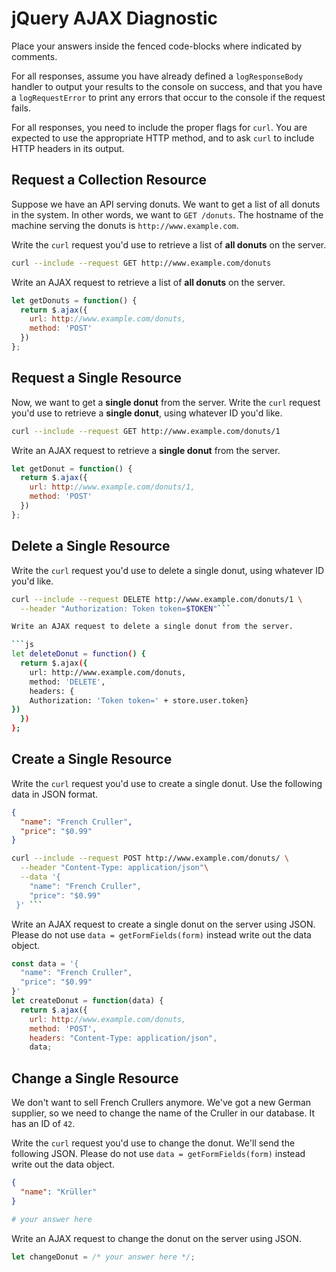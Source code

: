 # jQuery AJAX Diagnostic

Place your answers inside the fenced code-blocks where indicated by comments.

For all responses,  assume you have already defined a `logResponseBody` handler
to output your results to the console on success, and that you have a
`logRequestError` to print any errors that occur to the console if the request
fails.

For all responses, you need to include the proper flags for `curl`. You are
expected to use the appropriate HTTP method, and to ask `curl` to include HTTP
headers in its output.

## Request a Collection Resource

Suppose we have an API serving donuts. We want to get a list of all donuts in
the system. In other words, we want to `GET /donuts`. The hostname of the
machine serving the donuts is `http://www.example.com`.

Write the `curl` request you'd use to retrieve a list of **all donuts** on the
server.

```sh
curl --include --request GET http://www.example.com/donuts
```

Write an AJAX request to retrieve a list of **all donuts** on the server.

```js
let getDonuts = function() {
  return $.ajax({
    url: http://www.example.com/donuts,
    method: 'POST'
  })
};
```

## Request a Single Resource

Now, we want to get a **single donut** from the server. Write the `curl` request
you'd use to retrieve a **single donut**, using whatever ID you'd like.

```sh
curl --include --request GET http://www.example.com/donuts/1
```

Write an AJAX request to retrieve a **single donut** from the server.

```js
let getDonut = function() {
  return $.ajax({
    url: http://www.example.com/donuts/1,
    method: 'POST'
  })
};

```

## Delete a Single Resource

Write the `curl` request you'd use to delete a single donut, using whatever
ID you'd like.

```sh
curl --include --request DELETE http://www.example.com/donuts/1 \
  --header "Authorization: Token token=$TOKEN"```

Write an AJAX request to delete a single donut from the server.

```js
let deleteDonut = function() {
  return $.ajax({
    url: http://www.example.com/donuts,
    method: 'DELETE',
    headers: {
    Authorization: 'Token token=' + store.user.token}
})
  })
};
```

## Create a Single Resource

Write the `curl` request you'd use to create a single donut. Use the following
data in JSON format.

```json
{
  "name": "French Cruller",
  "price": "$0.99"
}
```

```sh
curl --include --request POST http://www.example.com/donuts/ \
  --header "Content-Type: application/json"\
  --data '{
    "name": "French Cruller",
    "price": "$0.99"
 }' ```
```

Write an AJAX request to create a single donut on the server using JSON. Please
do not use `data = getFormFields(form)` instead write out the data object.

```js
const data = '{
  "name": "French Cruller",
  "price": "$0.99"
}'
let createDonut = function(data) {
  return $.ajax({
    url: http://www.example.com/donuts,
    method: 'POST',
    headers: "Content-Type: application/json",
    data;

```

## Change a Single Resource

We don't want to sell French Crullers anymore. We've got a new German supplier,
so we need to change the name of the Cruller in our database. It has an ID of
`42`.

Write the `curl` request you'd use to change the donut. We'll send the following
JSON. Please do not use `data = getFormFields(form)` instead write out the data
object.

```json
{
  "name": "Krüller"
}
```

```sh
# your answer here
```

Write an AJAX request to change the donut on the server using JSON.

```js
let changeDonut = /* your answer here */;
```
